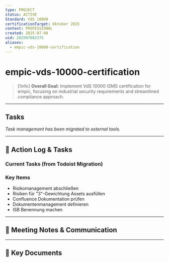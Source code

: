 ```yaml
---
type: PROJECT
status: ACTIVE
Standard: VdS 10000
certificationTarget: Oktober 2025
context: PROFESSIONAL
created: 2025-07-08
uid: 202507082375
aliases:
  - empic-vds-10000-certification
---
```


# empic-vds-10000-certification

> [!info]
> **Overall Goal:** Implement VdS 10000 ISMS certification for empic, focusing on industrial security requirements and streamlined compliance approach.

---

## Tasks

*Task management has been migrated to external tools.*

---

## 📝 Action Log & Tasks

### Current Tasks (from Todoist Migration)
### Key Items
- Risikomanagement abschließen
- Risiken für "3"-Gewichtung Assets ausfüllen  
- Confluence Dokumentation prüfen
- Dokumentenmanagement definieren
- ISB Benennung machen

---
## 💬 Meeting Notes & Communication


---
## 📎 Key Documents
